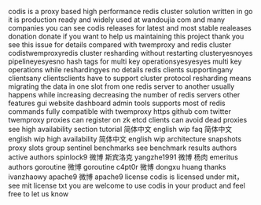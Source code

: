 codis is a proxy based high performance redis cluster solution written in go it is production ready and widely used at wandoujia com and many companies you can see codis releases for latest and most stable realeases donation donate if you want to help us maintaining this project thank you see this issue for details compared with twemproxy and redis cluster codistwemproxyredis cluster resharding without restarting clusteryesnoyes pipelineyesyesno hash tags for multi key operationsyesyesyes multi key operations while reshardingyes no details redis clients supportingany clientsany clientsclients have to support cluster protocol resharding means migrating the data in one slot from one redis server to another usually happens while increasing decreasing the number of redis servers other features gui website dashboard admin tools supports most of redis commands fully compatible with twemproxy https github com twitter twemproxy proxies can register on zk etcd clients can avoid dead proxies see high availability section tutorial 简体中文 english wip faq 简体中文 english wip high availability 简体中文 english wip architecture snapshots proxy slots group sentinel benchmarks see benchmark results authors active authors spinlock9 微博 斯宾洛克 yangzhe1991 微博 杨肉 emeritus authors goroutine 微博 goroutine c4pt0r 微博 dongxu huang thanks ivanzhaowy apache9 微博 apache9 license codis is licensed under mit， see mit license txt you are welcome to use codis in your product and feel free to let us know